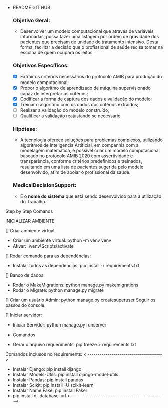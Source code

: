 - README GIT HUB
    
    ### Objetivo Geral:
    
    - Desenvolver um modelo computacional que através de variáveis informadas, possa fazer uma listagem por ordem de gravidade dos pacientes que precisam de unidade de tratamento intensivo. Desta forma, facilitar a decisão que o profissional de saúde  recisa tomar na escolha de quem ocupará os leitos.
    
    ### Objetivos Específicos:
    
    - [X]  Extrair os critérios necessários do protocolo AMIB para produção do modelo computacional;
    - [X]  Propor o algoritmo de aprendizado de máquina supervisionado capaz de interpretar
    os critérios;
    - [X]  Codificar a forma de captura dos dados e validação do modelo;
    - [X]  Treinar o algoritmo com os dados dos critérios extraídos;
    - [ ]  Realizar a validação do modelo construído;
    - [ ]  Qualificar a validação reajustando se necessário.
    
    ### Hipótese:
    
    - A tecnologia oferece soluções para problemas complexos, utilizando algoritmos de Inteligencia Artificial, em companhia com a modelagem matemática, é possível criar um modelo computacional baseado no protocolo AMIB 2020 com assertividade e  transparência, conforme critérios predefinidos e treinados, resultando em uma lista de pacientes sugerida pelo modelo desenvolvido, afim de apoiar o profissional da saúde.
    
    ### **MedicalDecisionSupport**:
    
    - É o **nome do sistema** que está sendo desenvolvido para a utilização do Trabalho.


Step by Step Comands

INICIALIZAR AMBIENTE

[] Criar ambiente virtual: 
* Criar um ambiente virtual: python -m venv venv
* Ativar: .\venv\Scripts\activate

[] Rodar comando para as dependências:
* Instalar todos as dependencias: pip install -r requirements.txt

[] Banco de dados:
* Rodar o MakeMigrations: python manage.py makemigrations
* Rodar o Migrate: python manage.py migrate

[] Criar um usuário Admin: python manage.py createsuperuser
Seguir os passos do console.


[] Iniciar servidor:
* Iniciar Servidor: python manage.py runserver

- Comandos
* Gerar o arquivo requeriments: pip freeze > requirements.txt

Comandos inclusos no requirements:
< ------------------------------------->
* Instalar Django: pip install django
* Instalar Models-Utils: pip install django-model-utils
* Instalar Pandas: pip install pandas
* Instalar Scikit: pip install -U scikit-learn
* Instalar Name Fake: pip install Faker
* pip install dj-database-url
<---------------------------------------------->
